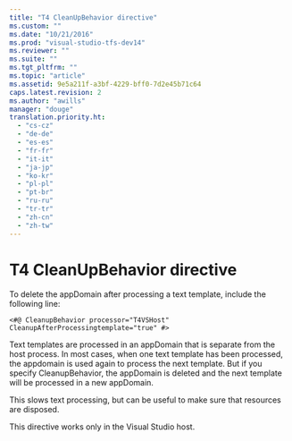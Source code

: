 ```yaml
---
title: "T4 CleanUpBehavior directive"
ms.custom: ""
ms.date: "10/21/2016"
ms.prod: "visual-studio-tfs-dev14"
ms.reviewer: ""
ms.suite: ""
ms.tgt_pltfrm: ""
ms.topic: "article"
ms.assetid: 9e5a211f-a3bf-4229-bff0-7d2e45b71c64
caps.latest.revision: 2
ms.author: "awills"
manager: "douge"
translation.priority.ht: 
  - "cs-cz"
  - "de-de"
  - "es-es"
  - "fr-fr"
  - "it-it"
  - "ja-jp"
  - "ko-kr"
  - "pl-pl"
  - "pt-br"
  - "ru-ru"
  - "tr-tr"
  - "zh-cn"
  - "zh-tw"
---
```

# T4 CleanUpBehavior directive
To delete the appDomain after processing a text template, include the following line:  
  
```  
<#@ CleanupBehavior processor="T4VSHost" CleanupAfterProcessingtemplate="true" #>  
```  
  
 Text templates are processed in an appDomain that is separate from the host process. In most cases, when one text template has been processed, the appdomain is used again to process the next template. But if you specify CleanupBehavior, the appDomain is deleted and the next template will be processed in a new appDomain.  
  
 This slows text processing, but can be useful to make sure that resources are disposed.  
  
 This directive works only in the Visual Studio host.
